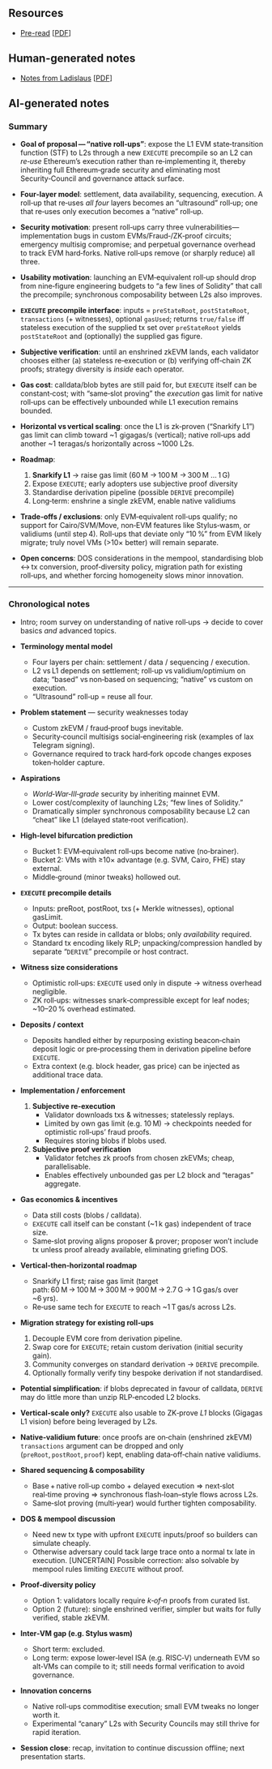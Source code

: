 ## Resources

- [Pre-read](https://ethresear.ch/t/native-rollups-superpowers-from-l1-execution/21517) [[PDF](Slides-notes/12-Jun-native-rollups-preread.pdf)]

## Human-generated notes

- [Notes from Ladislaus](https://docs.google.com/document/d/1Ln1zXUOmUFEKaemfrK8oAROYfDL_HwFQP-fYItTVfMM/edit?tab=t.0) [[PDF](Slides-notes/12-Jun-native-rollups-notes.pdf)]

## AI-generated notes

### Summary

* **Goal of proposal — “native roll‑ups”**: expose the L1 EVM state‑transition function (STF) to L2s through a new `EXECUTE` precompile so an L2 can *re‑use* Ethereum’s execution rather than re‑implementing it, thereby inheriting full Ethereum‑grade security and eliminating most Security‑Council and governance attack surface.
* **Four‑layer model**: settlement, data availability, sequencing, execution. A roll‑up that re‑uses *all four* layers becomes an “ultrasound” roll‑up; one that re‑uses only execution becomes a “native” roll‑up.
* **Security motivation**: present roll‑ups carry three vulnerabilities—implementation bugs in custom EVMs/Fraud‑/ZK‑proof circuits; emergency multisig compromise; and perpetual governance overhead to track EVM hard‑forks. Native roll‑ups remove (or sharply reduce) all three.
* **Usability motivation**: launching an EVM‑equivalent roll‑up should drop from nine‑figure engineering budgets to “a few lines of Solidity” that call the precompile; synchronous composability between L2s also improves.
* **`EXECUTE` precompile interface**: inputs = `preStateRoot`, `postStateRoot`, `transactions` (+ witnesses), optional `gasUsed`; returns `true/false` iff stateless execution of the supplied tx set over `preStateRoot` yields `postStateRoot` and (optionally) the supplied gas figure.
* **Subjective verification**: until an enshrined zkEVM lands, each validator chooses either (a) stateless re‑execution or (b) verifying off‑chain ZK proofs; strategy diversity is *inside* each operator.
* **Gas cost**: calldata/blob bytes are still paid for, but `EXECUTE` itself can be constant‑cost; with “same‑slot proving” the *execution* gas limit for native roll‑ups can be effectively unbounded while L1 execution remains bounded.
* **Horizontal vs vertical scaling**: once the L1 is zk‑proven (“Snarkify L1”) gas limit can climb toward \~1  gigagas/s (vertical); native roll‑ups add another \~1  teragas/s horizontally across \~1000 L2s.
* **Roadmap**:

  1. **Snarkify L1** → raise gas limit (60 M → 100 M → 300 M … 1 G)
  2. Expose `EXECUTE`; early adopters use subjective proof diversity
  3. Standardise derivation pipeline (possible `DERIVE` precompile)
  4. Long‑term: enshrine a single zkEVM, enable native validiums
* **Trade‑offs / exclusions**: only EVM‑equivalent roll‑ups qualify; no support for Cairo/SVM/Move, non‑EVM features like Stylus‑wasm, or validiums (until step 4). Roll‑ups that deviate only “10 %” from EVM likely migrate; truly novel VMs (>10× better) will remain separate.
* **Open concerns**: DOS considerations in the mempool, standardising blob ↔ tx conversion, proof‑diversity policy, migration path for existing roll‑ups, and whether forcing homogeneity slows minor innovation.

---

### Chronological notes

* Intro; room survey on understanding of native roll‑ups → decide to cover basics *and* advanced topics.
* **Terminology mental model**

  * Four layers per chain: settlement / data / sequencing / execution.
  * L2 vs L1 depends on settlement; roll‑up vs validium/optimium on data; “based” vs non‑based on sequencing; “native” vs custom on execution.
  * “Ultrasound” roll‑up = reuse all four.
* **Problem statement** — security weaknesses today

  * Custom zkEVM / fraud‑proof bugs inevitable.
  * Security‑council multisigs social‑engineering risk (examples of lax Telegram signing).
  * Governance required to track hard‑fork opcode changes exposes token‑holder capture.
* **Aspirations**

  * *World‑War‑III‑grade* security by inheriting mainnet EVM.
  * Lower cost/complexity of launching L2s; “few lines of Solidity.”
  * Dramatically simpler synchronous composability because L2 can “cheat” like L1 (delayed state‑root verification).
* **High‑level bifurcation prediction**

  * Bucket 1: EVM‑equivalent roll‑ups become native (no‑brainer).
  * Bucket 2: VMs with ≥10× advantage (e.g. SVM, Cairo, FHE) stay external.
  * Middle‑ground (minor tweaks) hollowed out.
* **`EXECUTE` precompile details**

  * Inputs: preRoot, postRoot, txs (+ Merkle witnesses), optional gasLimit.
  * Output: boolean success.
  * Tx bytes can reside in calldata or blobs; only *availability* required.
  * Standard tx encoding likely RLP; unpacking/compression handled by separate “`DERIVE`” precompile or host contract.
* **Witness size considerations**

  * Optimistic roll‑ups: `EXECUTE` used only in dispute → witness overhead negligible.
  * ZK roll‑ups: witnesses snark‑compressible except for leaf nodes; \~10–20 % overhead estimated.
* **Deposits / context**

  * Deposits handled either by repurposing existing beacon‑chain deposit logic or pre‑processing them in derivation pipeline before `EXECUTE`.
  * Extra context (e.g. block header, gas price) can be injected as additional trace data.
* **Implementation / enforcement**
  1. **Subjective re‑execution**
     * Validator downloads txs & witnesses; statelessly replays.
     * Limited by own gas limit (e.g. 10 M) → checkpoints needed for optimistic roll‑ups’ fraud proofs.
     * Requires storing blobs if blobs used.
  2. **Subjective proof verification**
     * Validator fetches zk proofs from chosen zkEVMs; cheap, parallelisable.
     * Enables effectively unbounded gas per L2 block and “teragas” aggregate.
* **Gas economics & incentives**

  * Data still costs (blobs / calldata).
  * `EXECUTE` call itself can be constant (\~1 k gas) independent of trace size.
  * Same‑slot proving aligns proposer & prover; proposer won’t include tx unless proof already available, eliminating griefing DOS.
* **Vertical‑then‑horizontal roadmap**

  * Snarkify L1 first; raise gas limit (target path: 60 M → 100 M → 300 M → 900 M → 2.7 G → 1 G gas/s over \~6 yrs).
  * Re‑use same tech for `EXECUTE` to reach \~1 T gas/s across L2s.
* **Migration strategy for existing roll‑ups**

  1. Decouple EVM core from derivation pipeline.
  2. Swap core for `EXECUTE`; retain custom derivation (initial security gain).
  3. Community converges on standard derivation → `DERIVE` precompile.
  4. Optionally formally verify tiny bespoke derivation if not standardised.
* **Potential simplification**: if blobs deprecated in favour of calldata, `DERIVE` may do little more than unzip RLP‑encoded L2 blocks.
* **Vertical‑scale only?** `EXECUTE` also usable to ZK‑prove *L1* blocks (Gigagas L1 vision) before being leveraged by L2s.
* **Native‑validium future**: once proofs are on‑chain (enshrined zkEVM) `transactions` argument can be dropped and only (`preRoot`, `postRoot`, `proof`) kept, enabling data‑off‑chain native validiums.
* **Shared sequencing & composability**

  * Base + native roll‑up combo + delayed execution ⇒ next‑slot real‑time proving ⇒ synchronous flash‑loan–style flows across L2s.
  * Same‑slot proving (multi‑year) would further tighten composability.
* **DOS & mempool discussion**

  * Need new tx type with upfront `EXECUTE` inputs/proof so builders can simulate cheaply.
  * Otherwise adversary could tack large trace onto a normal tx late in execution. \[UNCERTAIN] Possible correction: also solvable by mempool rules limiting `EXECUTE` without proof.
* **Proof‑diversity policy**

  * Option 1: validators locally require *k‑of‑n* proofs from curated list.
  * Option 2 (future): single enshrined verifier, simpler but waits for fully verified, stable zkEVM.
* **Inter‑VM gap (e.g. Stylus wasm)**

  * Short term: excluded.
  * Long term: expose lower‑level ISA (e.g. RISC‑V) underneath EVM so alt‑VMs can compile to it; still needs formal verification to avoid governance.
* **Innovation concerns**

  * Native roll‑ups commoditise execution; small EVM tweaks no longer worth it.
  * Experimental “canary” L2s with Security Councils may still thrive for rapid iteration.
* **Session close**: recap, invitation to continue discussion offline; next presentation starts.

